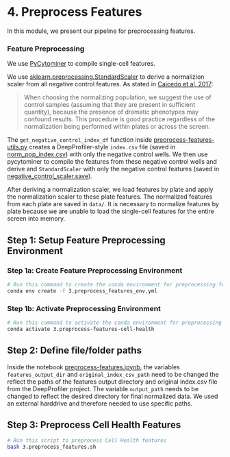 # 4. Preprocess Features

In this module, we present our pipeline for preprocessing features.

### Feature Preprocessing

We use [PyCytominer](https://github.com/cytomining/pycytominer) to compile single-cell features.

We use [sklearn.preprocessing.StandardScaler](https://scikit-learn.org/stable/modules/generated/sklearn.preprocessing.StandardScaler.html) to derive a normalizion scaler from all negative control features.
As stated in [Caicedo et al, 2017](https://www.nature.com/articles/nmeth.4397):
> When choosing the normalizing population, we suggest the use of control samples (assuming that they are present in sufficient quantity), because the presence of dramatic phenotypes may confound results. This procedure is good practice regardless of the normalization being performed within plates or across the screen.

The `get_negative_control_index_df` function inside [preprocess-features-utils.py](preprocess-features-utils.py) creates a DeepProfiler-style `index.csv` file (saved in [norm_pop_index.csv](norm_pop_index.csv)) with only the negative control wells.
We then use pycytominer to compile the features from these negative control wells and derive and `StandardScaler` with only the negative control features (saved in [negative_control_scaler.save](negative_control_scaler.save)).

After deriving a normalization scaler, we load features by plate and apply the normalization scaler to these plate features.
The normalized features from each plate are saved in `data/`.
It is necessary to normalize features by plate because we are unable to load the single-cell features for the entire screen into memory.

## Step 1: Setup Feature Preprocessing Environment

### Step 1a: Create Feature Preprocessing Environment

```sh
# Run this command to create the conda environment for preprocessing features
conda env create -f 3.preprocess_features_env.yml
```

### Step 1b: Activate Preprocessing Environment

```sh
# Run this command to activate the conda environment for preprocessing features
conda activate 3.preprocess-features-cell-health
```

## Step 2: Define file/folder paths

Inside the notebook [preprocess-features.ipynb](preprocess-features.ipynb), the variables `features_output_dir` and `original_index_csv_path` need to be changed the reflect the paths of the features output directory and original index.csv file from the DeepProfiler project.
The variable `output_path` needs to be changed to reflect the desired directory for final normalized data.
We used an external harddrive and therefore needed to use specific paths.

## Step 3: Preprocess Cell Health Features

```bash
# Run this script to preprocess Cell Health features
bash 3.preprocess_features.sh
```
